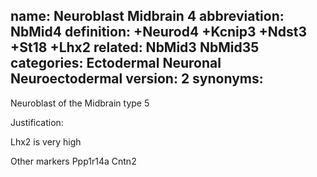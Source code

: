 name: Neuroblast Midbrain 4
abbreviation: NbMid4
definition: +Neurod4 +Kcnip3 +Ndst3 +St18 +Lhx2
related: NbMid3 NbMid35
categories: Ectodermal Neuronal Neuroectodermal
version: 2
synonyms:
---

Neuroblast of the Midbrain type 5

Justification:

Lhx2 is very high

Other markers
Ppp1r14a
Cntn2
